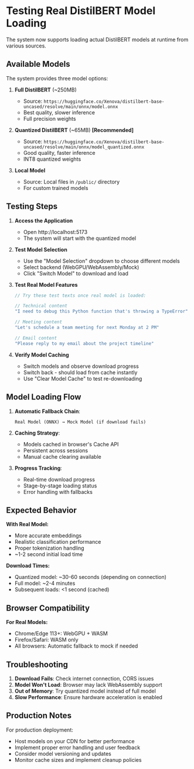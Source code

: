# Testing Real DistilBERT Model Loading

The system now supports loading actual DistilBERT models at runtime from various sources.

## Available Models

The system provides three model options:

1. **Full DistilBERT** (~250MB)
   - Source: `https://huggingface.co/Xenova/distilbert-base-uncased/resolve/main/onnx/model.onnx`
   - Best quality, slower inference
   - Full precision weights

2. **Quantized DistilBERT** (~65MB) **[Recommended]**
   - Source: `https://huggingface.co/Xenova/distilbert-base-uncased/resolve/main/onnx/model_quantized.onnx`
   - Good quality, faster inference
   - INT8 quantized weights

3. **Local Model**
   - Source: Local files in `/public/` directory
   - For custom trained models

## Testing Steps

1. **Access the Application**
   - Open http://localhost:5173
   - The system will start with the quantized model

2. **Test Model Selection**
   - Use the "Model Selection" dropdown to choose different models
   - Select backend (WebGPU/WebAssembly/Mock)
   - Click "Switch Model" to download and load

3. **Test Real Model Features**
   ```javascript
   // Try these test texts once real model is loaded:
   
   // Technical content
   "I need to debug this Python function that's throwing a TypeError"
   
   // Meeting content  
   "Let's schedule a team meeting for next Monday at 2 PM"
   
   // Email content
   "Please reply to my email about the project timeline"
   ```

4. **Verify Model Caching**
   - Switch models and observe download progress
   - Switch back - should load from cache instantly
   - Use "Clear Model Cache" to test re-downloading

## Model Loading Flow

1. **Automatic Fallback Chain**:
   ```
   Real Model (ONNX) → Mock Model (if download fails)
   ```

2. **Caching Strategy**:
   - Models cached in browser's Cache API
   - Persistent across sessions
   - Manual cache clearing available

3. **Progress Tracking**:
   - Real-time download progress
   - Stage-by-stage loading status
   - Error handling with fallbacks

## Expected Behavior

**With Real Model:**
- More accurate embeddings
- Realistic classification performance  
- Proper tokenization handling
- ~1-2 second initial load time

**Download Times:**
- Quantized model: ~30-60 seconds (depending on connection)
- Full model: ~2-4 minutes
- Subsequent loads: <1 second (cached)

## Browser Compatibility

**For Real Models:**
- Chrome/Edge 113+: WebGPU + WASM
- Firefox/Safari: WASM only
- All browsers: Automatic fallback to mock if needed

## Troubleshooting

1. **Download Fails**: Check internet connection, CORS issues
2. **Model Won't Load**: Browser may lack WebAssembly support
3. **Out of Memory**: Try quantized model instead of full model
4. **Slow Performance**: Ensure hardware acceleration is enabled

## Production Notes

For production deployment:
- Host models on your CDN for better performance
- Implement proper error handling and user feedback
- Consider model versioning and updates
- Monitor cache sizes and implement cleanup policies